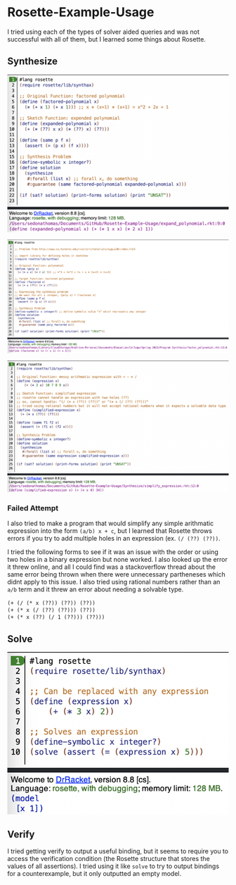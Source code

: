 # Rosette-Example-Usage

I tried using each of the types of solver aided queries and was not successful with all of them, but I learned some things about Rosette. 

## Synthesize

![](https://github.com/sedona-thomas/Rosette-Example-Usage/blob/main/Outputs/expand_polynomial.png?raw=true)

![](https://github.com/sedona-thomas/Rosette-Example-Usage/blob/main/Outputs/factor_polynomial.png?raw=true)

![](https://github.com/sedona-thomas/Rosette-Example-Usage/blob/main/Outputs/simplify_expression.png?raw=true)

### Failed Attempt

I also tried to make a program that would simplify any simple arithmatic expression into the form `(a/b) x + c`, but I learned that Rosette throws errors if you try to add multiple holes in an expression (ex. `(/ (??) (??))`. 

I tried the following forms to see if it was an issue with the order or using two holes in a binary expression but none worked. I also looked up the error it threw online, and all I could find was a stackoverflow thread about the same error being thrown when there were unnecessary partheneses which didnt apply to this issue. I also tried using rational numbers rather than an `a/b` term and it threw an error about needing a solvable type.
  ```
  (+ (/ (* x (??)) (??)) (??))
  (+ (* x (/ (??) (??))) (??))
  (+ (* x (??) (/ 1 (??))) (??)))
  ```

## Solve

![](https://github.com/sedona-thomas/Rosette-Example-Usage/blob/main/Outputs/solve_expression.png?raw=true)

## Verify

I tried getting verify to output a useful binding, but it seems to require you to access the verification condition (the Rosette structure that stores the values of all assertions). I tried using it like `solve` to try to output bindings for a counterexample, but it only outputted an empty model.
